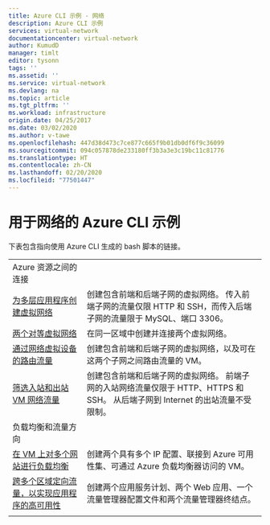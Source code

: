 ```yaml
---
title: Azure CLI 示例 - 网络
description: Azure CLI 示例
services: virtual-network
documentationcenter: virtual-network
author: KumudD
manager: timlt
editor: tysonn
tags: ''
ms.assetid: ''
ms.service: virtual-network
ms.devlang: na
ms.topic: article
ms.tgt_pltfrm: ''
ms.workload: infrastructure
origin.date: 04/25/2017
ms.date: 03/02/2020
ms.author: v-tawe
ms.openlocfilehash: 447d38d473c7ce877c665f9b01db0df6f9c36099
ms.sourcegitcommit: 094c057878de233180ff3b3a3e3c19bc11c81776
ms.translationtype: HT
ms.contentlocale: zh-CN
ms.lasthandoff: 02/20/2020
ms.locfileid: "77501447"
---
```

# <a name="azure-cli-samples-for-networking"></a>用于网络的 Azure CLI 示例

下表包含指向使用 Azure CLI 生成的 bash 脚本的链接。

| | |
|-|-|
|Azure 资源之间的连接 ||
| [为多层应用程序创建虚拟网络](./scripts/virtual-network-cli-sample-multi-tier-application.md?toc=%2fnetworking%2ftoc.json) | 创建包含前端和后端子网的虚拟网络。 传入前端子网的流量仅限 HTTP 和 SSH，而传入后端子网的流量限于 MySQL、端口 3306。 |
| [两个对等虚拟网络](./scripts/virtual-network-cli-sample-peer-two-virtual-networks.md?toc=%2fnetworking%2ftoc.json) | 在同一区域中创建并连接两个虚拟网络。 |
| [通过网络虚拟设备的路由流量](./scripts/virtual-network-cli-sample-route-traffic-through-nva.md?toc=%2fnetworking%2ftoc.json) | 创建包含前端和后端子网的虚拟网络，以及可在这两个子网之间路由流量的 VM。 |
| [筛选入站和出站 VM 网络流量](./scripts/virtual-network-filter-network-traffic.md?toc=%2fnetworking%2ftoc.json) | 创建包含前端和后端子网的虚拟网络。 前端子网的入站网络流量仅限于 HTTP、HTTPS 和 SSH。 从后端子网到 Internet 的出站流量不受限制。 |
|负载均衡和流量方向 ||
| [在 VM 上对多个网站进行负载均衡](./scripts/load-balancer-linux-cli-load-balance-multiple-websites-vm.md?toc=%2fnetworking%2ftoc.json) | 创建两个具有多个 IP 配置、联接到 Azure 可用性集、可通过 Azure 负载均衡器访问的 VM。 |
| [跨多个区域定向流量，以实现应用程序的高可用性](./scripts/traffic-manager-cli-websites-high-availability.md?toc=%2fnetworking%2ftoc.json) |  创建两个应用服务计划、两个 Web 应用、一个流量管理器配置文件和两个流量管理器终结点。 |
| | |
